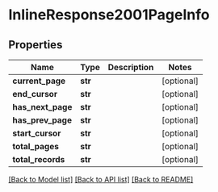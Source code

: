 # InlineResponse2001PageInfo

## Properties
Name | Type | Description | Notes
------------ | ------------- | ------------- | -------------
**current_page** | **str** |  | [optional] 
**end_cursor** | **str** |  | [optional] 
**has_next_page** | **str** |  | [optional] 
**has_prev_page** | **str** |  | [optional] 
**start_cursor** | **str** |  | [optional] 
**total_pages** | **str** |  | [optional] 
**total_records** | **str** |  | [optional] 

[[Back to Model list]](../README.md#documentation-for-models) [[Back to API list]](../README.md#documentation-for-api-endpoints) [[Back to README]](../README.md)

